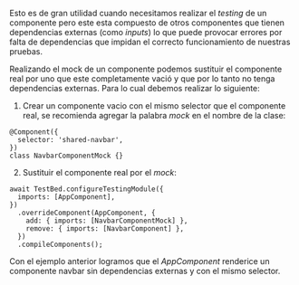 Esto es de gran utilidad cuando necesitamos realizar el *testing* de un componente pero este esta compuesto de otros componentes que tienen dependencias externas (como *inputs*) lo que puede provocar errores por falta de dependencias que impidan el correcto funcionamiento de nuestras pruebas.

Realizando el mock de un componente podemos sustituir el componente real por uno que este completamente vació y que por lo tanto no tenga dependencias externas. Para lo cual debemos realizar lo siguiente:

1. Crear un componente vacio con el mismo selector que el componente real, se recomienda agregar la palabra *mock* en el nombre de la clase:

```
@Component({
  selector: 'shared-navbar',
})
class NavbarComponentMock {}
```

2. Sustituir el componente real por el *mock*:

```
await TestBed.configureTestingModule({
  imports: [AppComponent],
})
  .overrideComponent(AppComponent, {
    add: { imports: [NavbarComponentMock] },
    remove: { imports: [NavbarComponent] },
  })
  .compileComponents();
```

Con el ejemplo anterior logramos que el *AppComponent* renderice un componente navbar sin dependencias externas y con el mismo selector.